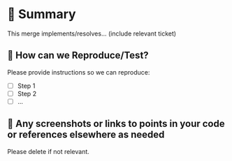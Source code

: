 # 🚀 Summary

This merge implements/resolves... (include relevant ticket)

## 📝 How can we Reproduce/Test?

Please provide instructions so we can reproduce:

- [ ] Step 1
- [ ] Step 2
- [ ] ...

## 📸 Any screenshots or links to points in your code or references elsewhere as needed

Please delete if not relevant.
